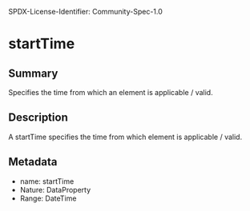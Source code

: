 SPDX-License-Identifier: Community-Spec-1.0

# startTime

## Summary

Specifies the time from which an element is applicable / valid.

## Description

A startTime specifies the time from which element is applicable / valid.

## Metadata

- name: startTime
- Nature: DataProperty
- Range: DateTime
